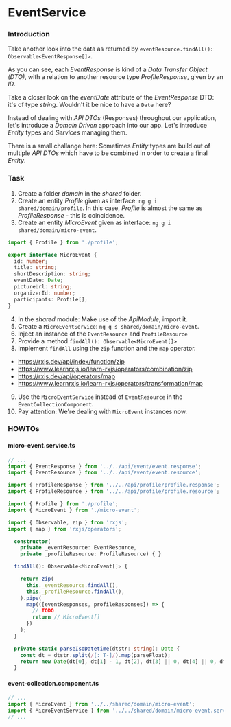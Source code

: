 EventService
============

### Introduction

Take another look into the data as returned by `eventResource.findAll(): Observable<EventResponse[]>`.

As you can see, each _EventResponse_ is kind of a _Data Transfer Object (DTO)_, with a relation to another resource type _ProfileResponse_, given by an _ID_.

Take a closer look on the _eventDate_ attribute of the _EventResponse_ DTO: it's of type _string_. Wouldn't it be nice to have a `Date` here?

Instead of dealing with _API DTOs_ (Responses) throughout our application, let's introduce a _Domain Driven_ approach into our app. Let's introduce _Entity_ types and _Services_ managing them.

There is a small challange here: Sometimes _Entity_ types are build out of multiple _API DTOs_ which have to be combined in order to create a final _Entity_.

### Task

1. Create a folder _domain_ in the _shared_ folder.
2. Create an entity _Profile_ given as interface: `ng g i shared/domain/profile`. 
In this case, _Profile_ is almost the same as _ProfileResponse_ - this is coincidence.
3. Create an entity _MicroEvent_ given as interface: `ng g i shared/domain/micro-event`.

```ts
import { Profile } from './profile';

export interface MicroEvent {
  id: number;
  title: string;
  shortDescription: string;
  eventDate: Date;
  pictureUrl: string;
  organizerId: number;
  participants: Profile[];
}

```
4. In the _shared_ module: Make use of the _ApiModule_, import it.
5. Create a `MicroEventService`: `ng g s shared/domain/micro-event`.
6. Inject an instance of the `EventResource` and `ProfileResource` 
7. Provide a method `findAll(): Observable<MicroEvent[]>`
8. Implement `findAll` using the `zip` function and the `map` operator.

- https://rxjs.dev/api/index/function/zip
- https://www.learnrxjs.io/learn-rxjs/operators/combination/zip
- https://rxjs.dev/api/operators/map
- https://www.learnrxjs.io/learn-rxjs/operators/transformation/map

9. Use the `MicroEventService` instead of `EventResource` in the `EventCollectionComponent`.
10. Pay attention: We're dealing with `MicroEvent` instances now.

### HOWTOs

#### micro-event.service.ts
```ts
// ...
import { EventResponse } from '../../api/event/event.response';
import { EventResource } from '../../api/event/event.resource';

import { ProfileResponse } from '../../api/profile/profile.response';
import { ProfileResource } from '../../api/profile/profile.resource';

import { Profile } from './profile';
import { MicroEvent } from './micro-event';

import { Observable, zip } from 'rxjs';
import { map } from 'rxjs/operators';
```

```ts
  constructor(
    private _eventResource: EventResource,
    private _profileResource: ProfileResource) { }
```

```ts
  findAll(): Observable<MicroEvent[]> {

    return zip(
      this._eventResource.findAll(),
      this._profileResource.findAll(),
    ).pipe(
      map(([eventResponses, profileResponses]) => {
        // TODO
        return // MicroEvent[]
      })
    );
  }
```

```ts
  private static parseIsoDatetime(dtstr: string): Date {
    const dt = dtstr.split(/[: T-]/).map(parseFloat);
    return new Date(dt[0], dt[1] - 1, dt[2], dt[3] || 0, dt[4] || 0, dt[5] || 0, 0);
  }
```

#### event-collection.component.ts
```ts
// ...
import { MicroEvent } from '../../shared/domain/micro-event';
import { MicroEventService } from '../../shared/domain/micro-event.service';
// ...
```
